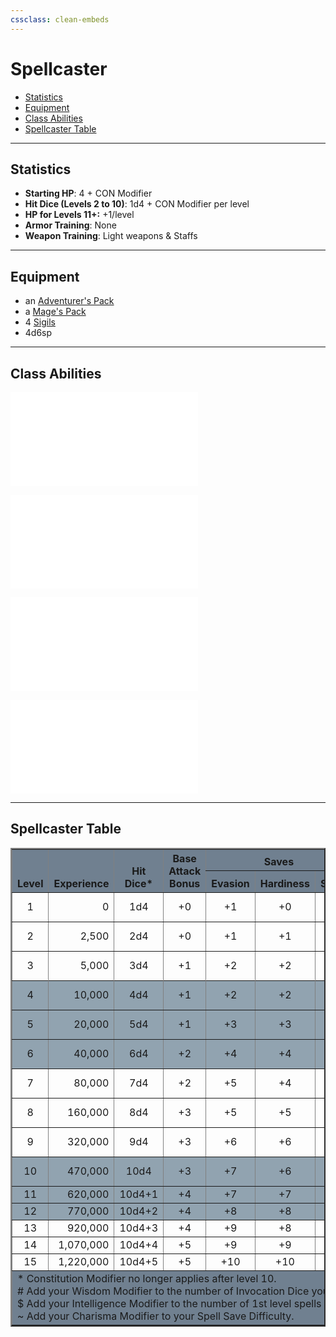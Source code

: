 ```yaml
---
cssclass: clean-embeds
---
```

# Spellcaster
- [Statistics](#Statistics)
- [Equipment](#Equipment)
- [Class Abilities](#Class%20Abilities)
- [Spellcaster Table](#Spellcaster%20Table)

---
## Statistics
- **Starting HP**: 4 + CON Modifier
- **Hit Dice (Levels 2 to 10)**: 1d4 + CON Modifier per level
- **HP for Levels 11+:** +1/level
- **Armor Training**: None
- **Weapon Training**: Light weapons & Staffs

---
## Equipment
- an [Adventurer's Pack](EncumbranceAndEquipment.md#equipment%20packs)
- a [Mage's Pack](EncumbranceAndEquipment.md#equipment%20packs)
- 4 [Sigils](Sigils.md)
- 4d6sp

---
## Class Abilities

![](classes/ClassAbilities.md#magical%20focus)

![](classes/ClassAbilities.md#sense%20magic)

![](classes/ClassAbilities.md#spellcasting)

![](classes/ClassAbilities.md#true%20name)

---
## Spellcaster Table
<table border=2>
	<tr style="background-color:#708090;">
		<th align="center" rowspan=2 style="vertical-align:bottom;"><b>Level</b></th>
		<th align="center" rowspan=2 style="vertical-align:bottom;"><b>Experience</b></th>
		<th align="center" rowspan=2 style="vertical-align:bottom;"><b>Hit<br/>Dice*</b></th>
		<th align="center" rowspan=2 style="vertical-align:bottom;"><b>Base<br/>Attack<br/>Bonus</b></th>
		<th align="center" colspan=3 style="vertical-align:bottom;"><b>Saves</b></th>
		<th align="center" rowspan=2 style="vertical-align:bottom;"><b>Skills</b></th>
		<th align="center" rowspan=2 style="vertical-align:bottom;"><b>Traits</b></th>
		<th align="center" rowspan=2 style="vertical-align:bottom;"><b>Invocation<br/>Dice#</b></th>
		<th align="center" colspan=6 style="vertical-align:bottom;"><b>Prepared Spells</b></th>
		<th align="center" rowspan=2 style="vertical-align:bottom;"><b>Spell<br/>Save<br/>Difficulty~</b></th>
	</tr>
	<tr style="background-color:#708090;">
		<th align="center" style="vertical-align:bottom;"><b>Evasion</b></th>
		<th align="center" style="vertical-align:bottom;"><b>Hardiness</b></th>
		<th align="center" style="vertical-align:bottom;"><b>Spirit</b></th>
		<th align="center" style="vertical-align:bottom;"><b>1$</b></th>
		<th align="center" style="vertical-align:bottom;"><b>2</b></th>
		<th align="center" style="vertical-align:bottom;"><b>3</b></th>
		<th align="center" style="vertical-align:bottom;"><b>4</b></th>
		<th align="center" style="vertical-align:bottom;"><b>5</b></th>
		<th align="center" style="vertical-align:bottom;"><b>6</b></th>
	</tr>
	<tr>
		<td align="center">1</td><!--Level-->
		<td align="right">0</td><!--Experience-->
		<td align="center">1d4</td><!--HD-->
		<td align="center">+0</td><!--BAB-->
		<td align="center">+1</td><!--Ref-->
		<td align="center">+0</td><!--Fort-->
		<td align="center">+1</td><!--Will-->
		<td align="center">2</td><!--Skills-->
		<td align="center">0</td><!--Traits-->
		<td align="center">1d6</td><!--Invocation-->
		<td align="center">1</td><!--1st-->
		<td align="center">--</td><!--2nd-->
		<td align="center">--</td><!--3rd-->
		<td align="center">--</td><!--4th-->
		<td align="center">--</td><!--5th-->
		<td align="center">--</td><!--6th-->
		<td align="center">11+</td><!--Difficulty-->
	</tr>
	<tr>
		<td align="center">2</td><!--Level-->
		<td align="right">2,500</td><!--Experience-->
		<td align="center">2d4</td><!--HD-->
		<td align="center">+0</td><!--BAB-->
		<td align="center">+1</td><!--Ref-->
		<td align="center">+1</td><!--Fort-->
		<td align="center">+2</td><!--Will-->
		<td align="center">2</td><!--Skills-->
		<td align="center">1</td><!--Traits-->
		<td align="center">2d6</td><!--Invocation-->
		<td align="center">2</td><!--1st-->
		<td align="center">--</td><!--2nd-->
		<td align="center">--</td><!--3rd-->
		<td align="center">--</td><!--4th-->
		<td align="center">--</td><!--5th-->
		<td align="center">--</td><!--6th-->
		<td align="center">11+</td><!--Difficulty-->
	</tr>
	<tr>
		<td align="center">3</td><!--Level-->
		<td align="right">5,000</td><!--Experience-->
		<td align="center">3d4</td><!--HD-->
		<td align="center">+1</td><!--BAB-->
		<td align="center">+2</td><!--Ref-->
		<td align="center">+2</td><!--Fort-->
		<td align="center">+3</td><!--Will-->
		<td align="center">2</td><!--Skills-->
		<td align="center">1</td><!--Traits-->
		<td align="center">3d6</td><!--Invocation-->
		<td align="center">2</td><!--1st-->
		<td align="center">1</td><!--2nd-->
		<td align="center">--</td><!--3rd-->
		<td align="center">--</td><!--4th-->
		<td align="center">--</td><!--5th-->
		<td align="center">--</td><!--6th-->
		<td align="center">12+</td><!--Difficulty-->
	</tr>
	<tr>
	<tr style="background-color:#91a3b0;">
		<td align="center">4</td><!--Level-->
		<td align="right">10,000</td><!--Experience-->
		<td align="center">4d4</td><!--HD-->
		<td align="center">+1</td><!--BAB-->
		<td align="center">+2</td><!--Ref-->
		<td align="center">+2</td><!--Fort-->
		<td align="center">+4</td><!--Will-->
		<td align="center">4</td><!--Skills-->
		<td align="center">1</td><!--Traits-->
		<td align="center">4d6</td><!--Invocation-->
		<td align="center">2</td><!--1st-->
		<td align="center">2</td><!--2nd-->
		<td align="center">--</td><!--3rd-->
		<td align="center">--</td><!--4th-->
		<td align="center">--</td><!--5th-->
		<td align="center">--</td><!--6th-->
		<td align="center">13+</td><!--Difficulty-->
	</tr>
	<tr style="background-color:#91a3b0;">
		<td align="center">5</td><!--Level-->
		<td align="right">20,000</td><!--Experience-->
		<td align="center">5d4</td><!--HD-->
		<td align="center">+1</td><!--BAB-->
		<td align="center">+3</td><!--Ref-->
		<td align="center">+3</td><!--Fort-->
		<td align="center">+4</td><!--Will-->
		<td align="center">4</td><!--Skills-->
		<td align="center">1</td><!--Traits-->
		<td align="center">5d6</td><!--Invocation-->
		<td align="center">2</td><!--1st-->
		<td align="center">2</td><!--2nd-->
		<td align="center">1</td><!--3rd-->
		<td align="center">--</td><!--4th-->
		<td align="center">--</td><!--5th-->
		<td align="center">--</td><!--6th-->
		<td align="center">14+</td><!--Difficulty-->
	</tr>
	<tr style="background-color:#91a3b0;">
		<td align="center">6</td><!--Level-->
		<td align="right">40,000</td><!--Experience-->
		<td align="center">6d4</td><!--HD-->
		<td align="center">+2</td><!--BAB-->
		<td align="center">+4</td><!--Ref-->
		<td align="center">+4</td><!--Fort-->
		<td align="center">+5</td><!--Will-->
		<td align="center">4</td><!--Skills-->
		<td align="center">2</td><!--Traits-->
		<td align="center">6d6</td><!--Invocation-->
		<td align="center">3</td><!--1st-->
		<td align="center">2</td><!--2nd-->
		<td align="center">2</td><!--3rd-->
		<td align="center">--</td><!--4th-->
		<td align="center">--</td><!--5th-->
		<td align="center">--</td><!--6th-->
		<td align="center">14+</td><!--Difficulty-->
	</tr>
	<tr>
		<td align="center">7</td><!--Level-->
		<td align="right">80,000</td><!--Experience-->
		<td align="center">7d4</td><!--HD-->
		<td align="center">+2</td><!--BAB-->
		<td align="center">+5</td><!--Ref-->
		<td align="center">+4</td><!--Fort-->
		<td align="center">+6</td><!--Will-->
		<td align="center">4</td><!--Skills-->
		<td align="center">2</td><!--Traits-->
		<td align="center">7d6</td><!--Invocation-->
		<td align="center">3</td><!--1st-->
		<td align="center">2</td><!--2nd-->
		<td align="center">2</td><!--3rd-->
		<td align="center">1</td><!--4th-->
		<td align="center">--</td><!--5th-->
		<td align="center">--</td><!--6th-->
		<td align="center">15+</td><!--Difficulty-->
	</tr>
	<tr>
		<td align="center">8</td><!--Level-->
		<td align="right">160,000</td><!--Experience-->
		<td align="center">8d4</td><!--HD-->
		<td align="center">+3</td><!--BAB-->
		<td align="center">+5</td><!--Ref-->
		<td align="center">+5</td><!--Fort-->
		<td align="center">+6</td><!--Will-->
		<td align="center">6</td><!--Skills-->
		<td align="center">2</td><!--Traits-->
		<td align="center">8d6</td><!--Invocation-->
		<td align="center">3</td><!--1st-->
		<td align="center">3</td><!--2nd-->
		<td align="center">2</td><!--3rd-->
		<td align="center">2</td><!--4th-->
		<td align="center">--</td><!--5th-->
		<td align="center">--</td><!--6th-->
		<td align="center">16+</td><!--Difficulty-->
	</tr>
	<tr>
		<td align="center">9</td><!--Level-->
		<td align="right">320,000</td><!--Experience-->
		<td align="center">9d4</td><!--HD-->
		<td align="center">+3</td><!--BAB-->
		<td align="center">+6</td><!--Ref-->
		<td align="center">+6</td><!--Fort-->
		<td align="center">+7</td><!--Will-->
		<td align="center">6</td><!--Skills-->
		<td align="center">2</td><!--Traits-->
		<td align="center">9d6</td><!--Invocation-->
		<td align="center">3</td><!--1st-->
		<td align="center">3</td><!--2nd-->
		<td align="center">2</td><!--3rd-->
		<td align="center">2</td><!--4th-->
		<td align="center">1</td><!--5th-->
		<td align="center">--</td><!--6th-->
		<td align="center">16+</td><!--Difficulty-->
	</tr>
	<tr style="background-color:#91a3b0;">
		<td align="center">10</td><!--Level-->
		<td align="right">470,000</td><!--Experience-->
		<td align="center">10d4</td><!--HD-->
		<td align="center">+3</td><!--BAB-->
		<td align="center">+7</td><!--Ref-->
		<td align="center">+6</td><!--Fort-->
		<td align="center">+8</td><!--Will-->
		<td align="center">6</td><!--Skills-->
		<td align="center">3</td><!--Traits-->
		<td align="center">10d6</td><!--Invocation-->
		<td align="center">4</td><!--1st-->
		<td align="center">3</td><!--2nd-->
		<td align="center">3</td><!--3rd-->
		<td align="center">2</td><!--4th-->
		<td align="center">2</td><!--5th-->
		<td align="center">--</td><!--6th-->
		<td align="center">17+</td><!--Difficulty-->
	</tr>
	<tr style="background-color:#91a3b0;">
		<td align="center">11</td><!--Level-->
		<td align="right">620,000</td><!--Experience-->
		<td align="center">10d4+1</td><!--HD-->
		<td align="center">+4</td><!--BAB-->
		<td align="center">+7</td><!--Ref-->
		<td align="center">+7</td><!--Fort-->
		<td align="center">+9</td><!--Will-->
		<td align="center">6</td><!--Skills-->
		<td align="center">3</td><!--Traits-->
		<td align="center">11d6</td><!--Invocation-->
		<td align="center">4</td><!--1st-->
		<td align="center">3</td><!--2nd-->
		<td align="center">3</td><!--3rd-->
		<td align="center">2</td><!--4th-->
		<td align="center">2</td><!--5th-->
		<td align="center">1</td><!--6th-->
		<td align="center">18+</td><!--Difficulty-->
	</tr>
	<tr style="background-color:#91a3b0;">
		<td align="center">12</td><!--Level-->
		<td align="right">770,000</td><!--Experience-->
		<td align="center">10d4+2</td><!--HD-->
		<td align="center">+4</td><!--BAB-->
		<td align="center">+8</td><!--Ref-->
		<td align="center">+8</td><!--Fort-->
		<td align="center">+9</td><!--Will-->
		<td align="center">8</td><!--Skills-->
		<td align="center">3</td><!--Traits-->
		<td align="center">12d6</td><!--Invocation-->
		<td align="center">4</td><!--1st-->
		<td align="center">4</td><!--2nd-->
		<td align="center">3</td><!--3rd-->
		<td align="center">3</td><!--4th-->
		<td align="center">2</td><!--5th-->
		<td align="center">2</td><!--6th-->
		<td align="center">18+</td><!--Difficulty-->
	</tr>
	<tr>
		<td align="center">13</td><!--Level-->
		<td align="right">920,000</td><!--Experience-->
		<td align="center">10d4+3</td><!--HD-->
		<td align="center">+4</td><!--BAB-->
		<td align="center">+9</td><!--Ref-->
		<td align="center">+8</td><!--Fort-->
		<td align="center">+10</td><!--Will-->
		<td align="center">8</td><!--Skills-->
		<td align="center">3</td><!--Traits-->
		<td align="center">13d6</td><!--Invocation-->
		<td align="center">4</td><!--1st-->
		<td align="center">4</td><!--2nd-->
		<td align="center">3</td><!--3rd-->
		<td align="center">3</td><!--4th-->
		<td align="center">3</td><!--5th-->
		<td align="center">2</td><!--6th-->
		<td align="center">19+</td><!--Difficulty-->
	</tr>
	<tr>
		<td align="center">14</td><!--Level-->
		<td align="right">1,070,000</td><!--Experience-->
		<td align="center">10d4+4</td><!--HD-->
		<td align="center">+5</td><!--BAB-->
		<td align="center">+9</td><!--Ref-->
		<td align="center">+9</td><!--Fort-->
		<td align="center">+11</td><!--Will-->
		<td align="center">8</td><!--Skills-->
		<td align="center">4</td><!--Traits-->
		<td align="center">14d6</td><!--Invocation-->
		<td align="center">5</td><!--1st-->
		<td align="center">4</td><!--2nd-->
		<td align="center">4</td><!--3rd-->
		<td align="center">3</td><!--4th-->
		<td align="center">3</td><!--5th-->
		<td align="center">2</td><!--6th-->
		<td align="center">20+</td><!--Difficulty-->
	</tr>
	<tr>
		<td align="center">15</td><!--Level-->
		<td align="right">1,220,000</td><!--Experience-->
		<td align="center">10d4+5</td><!--HD-->
		<td align="center">+5</td><!--BAB-->
		<td align="center">+10</td><!--Ref-->
		<td align="center">+10</td><!--Fort-->
		<td align="center">+12</td><!--Will-->
		<td align="center">8</td><!--Skills-->
		<td align="center">4</td><!--Traits-->
		<td align="center">15d6</td><!--Invocation-->
		<td align="center">5</td><!--1st-->
		<td align="center">4</td><!--2nd-->
		<td align="center">4</td><!--3rd-->
		<td align="center">3</td><!--4th-->
		<td align="center">3</td><!--5th-->
		<td align="center">3</td><!--6th-->
		<td align="center">21+</td><!--Difficulty-->
	</tr>
	<tr style="background-color:#708090;">
		<td colspan=17>* Constitution Modifier no longer applies after level 10.<br/># Add your Wisdom Modifier to the number of Invocation Dice you have.<br/>$ Add your Intelligence Modifier to the number of 1st level spells you can prepare.<br/>~ Add your Charisma Modifier to your Spell Save Difficulty.</td>
	</tr>
</table>
